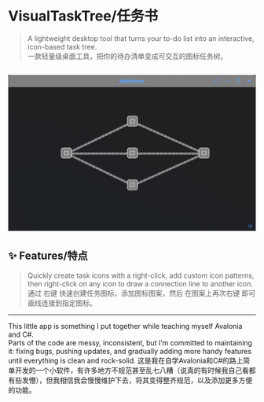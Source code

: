 # VisualTaskTree/任务书

> A lightweight desktop tool that turns your to-do list into an interactive, icon-based task tree.  
> 一款轻量级桌面工具，把你的待办清单变成可交互的图标任务树。

![Screenshot](screenshot.png)
---

## ✨ Features/特点
> Quickly create task icons with a right-click, add custom icon patterns, then right-click on any icon to draw a connection line to another icon.
> 通过 右键 快速创建任务图标，添加图标图案，然后 在图案上再次右键 即可画线连接到指定图标。

---

This little app is something I put together while teaching myself Avalonia and C#.  
Parts of the code are messy, inconsistent, but I’m committed to maintaining it: fixing bugs, pushing updates, and gradually adding more handy features until everything is clean and rock-solid.
这是我在自学Avalonia和C#的路上简单开发的一个小软件，有许多地方不规范甚至乱七八糟（说真的有时候我自己看都有些发懵），但我相信我会慢慢维护下去，将其变得整齐规范，以及添加更多方便的功能。
